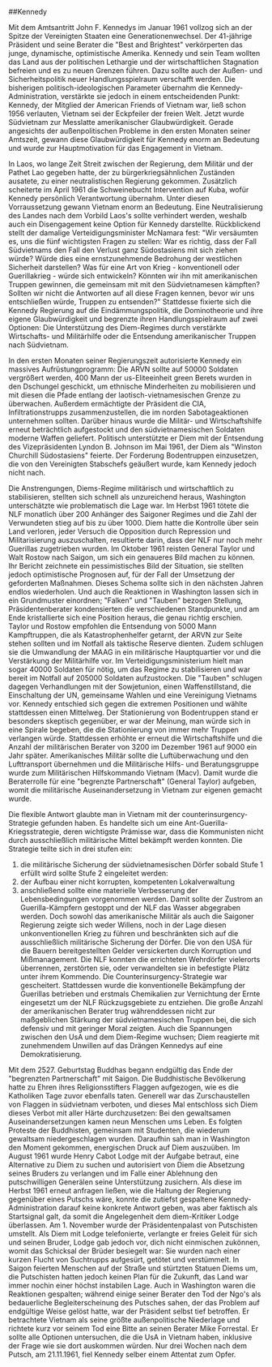 ##Kennedy

Mit dem Amtsantritt John F. Kennedys im Januar 1961 vollzog sich an der Spitze der Vereinigten Staaten eine Generationenwechsel.
Der 41-jährige Präsident und seine Berater die "Best and Brightest" verkörperten das junge, dynamische, optimistische Amerika.
Kennedy und sein Team wollten das Land aus der politischen Lethargie und der wirtschaftlichen Stagnation befreien und es zu neuen Grenzen führen.
Dazu sollte auch der Außen- und Sicherheitspolitik neuer Handlungsspielraum verschafft werden.
Die bisherigen politisch-ideologischen Parameter übernahm die Kennedy-Administration, verstärkte sie jedoch in einem entscheidenden Punkt:
Kennedy, der Mitglied der American Friends of Vietnam war, ließ schon 1956 verlauten, Vietnam sei der Eckpfeiler der freien Welt.
Jetzt wurde Südvietnam zur Messlatte amerikanischer Glaubwürdigkeit.
Gerade angesichts der außenpolitischen Probleme in den ersten Monaten seiner Amtszeit, gewann diese Glaubwürdigkeit für Kennedy enorm an Bedeutung und wurde zur Hauptmotivation für das Engagement in Vietnam.

In Laos, wo lange Zeit Streit zwischen der Regierung, dem Militär und der Pathet Lao gegeben hatte, der zu bürgerkriegsähnlichen Zuständen ausatete, zu einer neutralistischen Regierung gekommen.
Zusätzlich scheiterte im April 1961 die Schweinebucht Intervention auf Kuba, wofür Kennedy persönlich Verantwortung übernahm.
Unter diesen Vorraussetzung gewann Vietnam enorm an Bedeutung.
Eine Neutralisierung des Landes nach dem Vorbild Laos's sollte verhindert werden, weshalb auch ein Disengagement keine Option für Kennedy darstellte.
Rückblickend stellt der damalige Verteidigungsminister McNamara fest: "Wir versäumten es, uns die fünf wichtigsten Fragen zu stellen:
War es richtig, dass der Fall Südvietnams den Fall den Verlust ganz Südostasiens mit sich ziehen würde?
Würde dies eine ernstzunehmende Bedrohung der westlichen Sicherheit darstellen? Was für eine Art von Krieg - konventionell oder Guerillakrieg - würde sich entwickeln?
Könnten wir ihn mit amerikanischen Truppen gewinnen, die gemeinsam mit mit den Südvietnamesen kämpften?
Sollten wir nicht die Antworten auf all diese Fragen kennen, bevor wir uns entschließen würde, Truppen zu entsenden?"
Stattdesse fixierte sich die Kennedy Regierung auf die Eindämmungspolitik, die Dominotheorie und ihre eigene Glaubwürdigkeit und begrenzte ihren Handlungsspielraum auf zwei Optionen: Die Unterstützung des Diem-Regimes durch verstärkte Wirtschafts- und Militärhilfe oder die Entsendung amerikanischer Truppen nach Südvietnam.

In den ersten Monaten seiner Regierungszeit autorisierte Kennedy ein massives Aufrüstungprogramm: Die ARVN sollte auf 50000 Soldaten vergrößert werden, 400 Mann der us-Eliteeinheit green Berets wurden in den Dschungel geschickt, um ethnische Minderheiten zu mobilisieren und mit diesen die Pfade entlang der laotisch-vietnamesischen Grenze zu überwachen.
Außerdem ermächtigte der Präsident die CIA, Infiltrationstrupps zusammenzustellen, die im norden Sabotageaktionen unternehmen sollten.
Darüber hinaus wurde die Militär- und Wirtschaftshilfe erneut beträchtlich aufgestockt und den südvietnamesischen Soldaten moderne Waffen geliefert.
Politisch unterstützte er Diem mit der Entsendung des Vizepräsidenten Lyndon B. Johnson im Mai 1961, der Diem als "Winston Churchill Südostasiens" feierte.
Der Forderung Bodentruppen einzusetzen, die von den Vereinigten Stabschefs geäußert wurde, kam Kennedy jedoch nicht nach.

Die Anstrengungen, Diems-Regime militärisch und wirtschaftlich zu stabilisieren, stellten sich schnell als unzureichend heraus, Washington unterschätzte wie problematisch die Lage war.
Im Herbst 1961 tötete die NLF monatlich über 200 Anhänger des Saigoner Regimes und die Zahl der Verwundeten stieg auf bis zu über 1000.
Diem hatte die Kontrolle über sein Land verloren, jeder Versuch die Opposition durch Repression und Militarisierung auszuschalten, resultierte darin, dass der NLF nur noch mehr Guerillas zugetrieben wurden.
Im Oktober 1961 reisten General Taylor und Walt Rostow nach Saigon, um sich ein genaueres Bild machen zu können.
Ihr Bericht zeichnete ein pessimistisches Bild der Situation, sie stellten jedoch optimistische Prognosen auf, für der Fall der Umsetzung der geforderten Maßnahmen.
Dieses Schema sollte sich in den nächsten Jahren endlos wiederholen.
Und auch die Reaktionen in Washington lassen sich in ein Grundmuster einordnen;
"Falken" und "Tauben" bezogen Stellung, Präsidentenberater kondensierten die verschiedenen Standpunkte, und am Ende kristallierte sich eine Position heraus, die genau richtig erschien.
Taylor und Rostow empfohlen die Entsendung von 5000 Mann Kampftruppen, die als Katastrophenhelfer getarnt, der ARVN zur Seite stehen sollten und im Notfall als taktische Reserve dienten.
Zudem schlugen sie die Umwandlung der MAAG in ein militärische Hauptquartier vor und die Verstärkung der Militärhilfe vor.
Im Verteidigungsministerium hielt man sogar 40000 Soldaten für nötig, um das Regime zu stabilisieren und war bereit im Notfall auf 205000 Soldaten aufzustocken.
Die "Tauben" schlugen dagegen Verhandlungen mit der Sowjetunion, einen Waffenstillstand, die Einschaltung der UN, gemeinsame Wahlen und eine Vereinigung Vietnams vor.
Kennedy entschied sich gegen die extremen Positionen und wählte stattdessen einen Mittelweg.
Der Stationierung von Bodentruppen stand er besonders skeptisch gegenüber, er war der Meinung, man würde sich in eine Spirale begeben, die die Stationierung von immer mehr Truppen verlangen würde.
Stattdessen erhöhte er erneut die Wirtschaftshilfe und die Anzahl der militärischen Berater von 3200 im Dezember 1961 auf 9000 ein Jahr später.
Amerikanisches Militär sollte die Luftüberwachung und den Lufttransport übernehmen und die Militärische Hilfs- und Beratungsgruppe wurde zum Militärischen Hilfskommando Vietnam (Macv).
Damit wurde die Beraterrolle für eine "begrenzte Partnerschaft" (General Taylor) aufgeben, womit die militärische Auseinandersetzung in Vietnam zur eigenen gemacht wurde.

Die flexible Antwort glaubte man in Vietnam mit der counterinsurgency-Strategie gefunden haben.
Es handelte sich um eine Ant-Guerilla-Kriegsstrategie, deren wichtigste Prämisse war, dass die Kommunisten nicht durch ausschließlich militärische Mittel bekämpft werden konnten.
Die Strategie teilte sich in drei stufen ein:
1. die militärische Sicherung der südvietnamesischen Dörfer
sobald Stufe 1 erfüllt wird sollte Stufe 2 eingeleitet werden:
2. der Aufbau einer nicht korrupten, kompetenten Lokalverwaltung
3. anschließend sollte eine materielle Verbesserung der Lebensbedingungen vorgenommen werden.
Damit sollte der Zustrom an Guerilla-Kämpfern gestoppt und der NLF das Wasser abgegraben werden.
Doch sowohl das amerikanische Militär als auch die Saigoner Regierung zeigte sich weder Willens, noch in der Lage diesen unkonventionellen Krieg zu führen und beschränkten sich auf die ausschließlich militärische Sicherung der Dörfer.
Die von den USA für die Bauern bereitgestellten Gelder versickerten durch Korruption und Mißmanagement.
Die NLF konnten die errichteten Wehrdörfer vielerorts überrennen, zerstörten sie, oder verwandelten sie in befestigte Plätz unter ihrem Kommendo.
Die Counterinsurgency-Strategie war gescheitert.
Stattdessen wurde die konventionelle Bekämpfung der Guerillas betrieben und erstmals Chemikalien zur Vernichtung der Ernte eingesetzt um der NLF Rückzugsgebiete zu entziehen.
Die große Anzahl der amerikanischen Berater trug währenddessen nicht zur maßgeblichen Stärkung der südvietnamesischen Truppen bei, die sich defensiv und mit geringer Moral zeigten.
Auch die Spannungen zwischen den UsA und dem Diem-Regime wuchsen; Diem reagierte mit zunehmendem Unwillen auf das Drängen Kennedys auf eine Demokratisierung.

Mit dem 2527. Geburtstag Buddhas begann endgültig das Ende der "begrenzten Partnerschaft" mit Saigon.
Die Buddhistische Bevölkerung hatte zu Ehren ihres Religionsstifters Flaggen aufgezogen, wie es die Katholiken Tage zuvor ebenfalls taten.
Generell war das Zurschaustellen von Flaggen in südvietnam verboten, und dieses Mal entschloss sich Diem dieses Verbot mit aller Härte durchzusetzen: Bei den gewaltsamen Auseinandersetzungen kamen neun Menschen ums Leben.
Es folgten Proteste der Buddhisten, gemeinsam mit Studenten, die wiederum gewaltsam niedergeschlagen wurden.
Daraufhin sah man in Washington den Moment gekommen, energischen Druck auf Diem auszuüben.
Im August 1961 wurde Henry Cabot Lodge mit der Aufgabe betraut, eine Alternative zu Diem zu suchen und autorisiert von Diem die Absetzung seines Bruders zu verlangen und im Falle einer Ablehnung den putschwilligen Generälen seine Unterstützung zusichern.
Als diese im Herbst 1961 erneut anfragen ließen, wie die Haltung der Regierung gegenüber eines Putschs wäre, konnte die zutiefst gespaltene Kennedy-Administration darauf keine konkrete Antwort geben, was aber faktisch als Startsignal galt, da somit die Angelegenheit dem diem-Kritiker Lodge überlassen.
Am 1. November wurde der Präsidentenpalast von Putschisten umstellt.
Als Diem mit Lodge telefonierte, verlangte er freies Geleit für sich und seinen Bruder, Lodge gab jedoch vor, dich nicht einmischen zukönnen, womit das Schicksal der Brüder besiegelt war:
Sie wurden nach einer kurzen Flucht von Suchtrupps aufgesürt, getötet und verstümmelt.
In Saigon feierten Menschen auf der Straße und stürtzten Statuen Diems um, die Putschisten hatten jedoch keinen Plan für die Zukunft, das Land war immer nochin einer höchst instabilen Lage.
Auch in Washington waren die Reaktionen gespalten; während einige seiner Berater den Tod der Ngo's als bedauerliche Begleiterscheinung des Putsches sahen, der das Problem auf endgültige Weise gelöst hatte, war der Präsident selbst tief betroffen.
Er betrachtete Vietnam als seine größte außenpolitische Niederlage und richtete kurz vor seinem Tod eine Bitte an seinen Berater Mike Forrestal.
Er sollte alle Optionen untersuchen, die die UsA in Vietnam haben, inklusive der Frage wie sie dort auskommen würden.
Nur drei Wochen nach dem Putsch, am 21.11.1961, fiel Kennedy selber einem Attentat zum Opfer.
